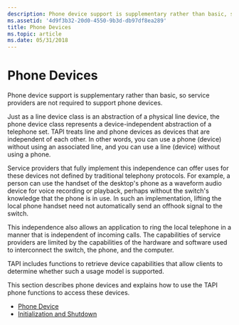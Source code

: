 ```yaml
---
description: Phone device support is supplementary rather than basic, so service providers are not required to support phone devices.
ms.assetid: '4d9f3b32-20d0-4550-9b3d-db97df8ea289'
title: Phone Devices
ms.topic: article
ms.date: 05/31/2018
---
```


# Phone Devices

Phone device support is supplementary rather than basic, so service providers are not required to support phone devices.

Just as a line device class is an abstraction of a physical line device, the phone device class represents a device-independent abstraction of a telephone set. TAPI treats line and phone devices as devices that are independent of each other. In other words, you can use a phone (device) without using an associated line, and you can use a line (device) without using a phone.

Service providers that fully implement this independence can offer uses for these devices not defined by traditional telephony protocols. For example, a person can use the handset of the desktop's phone as a waveform audio device for voice recording or playback, perhaps without the switch's knowledge that the phone is in use. In such an implementation, lifting the local phone handset need not automatically send an offhook signal to the switch.

This independence also allows an application to ring the local telephone in a manner that is independent of incoming calls. The capabilities of service providers are limited by the capabilities of the hardware and software used to interconnect the switch, the phone, and the computer.

TAPI includes functions to retrieve device capabilities that allow clients to determine whether such a usage model is supported.

This section describes phone devices and explains how to use the TAPI phone functions to access these devices.

-   [Phone Device](phone-device-elements.md)
-   [Initialization and Shutdown](initialization-and-shutdown.md)

 

 



